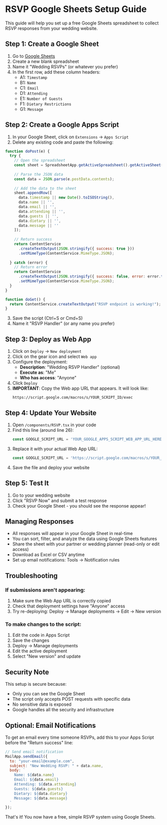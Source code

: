# RSVP Google Sheets Setup Guide

This guide will help you set up a free Google Sheets spreadsheet to collect RSVP responses from your wedding website.

## Step 1: Create a Google Sheet

1. Go to [Google Sheets](https://sheets.google.com)
2. Create a new blank spreadsheet
3. Name it "Wedding RSVPs" (or whatever you prefer)
4. In the first row, add these column headers:
   - A1: `Timestamp`
   - B1: `Name`
   - C1: `Email`
   - D1: `Attending`
   - E1: `Number of Guests`
   - F1: `Dietary Restrictions`
   - G1: `Message`

## Step 2: Create a Google Apps Script

1. In your Google Sheet, click on `Extensions` → `Apps Script`
2. Delete any existing code and paste the following:

```javascript
function doPost(e) {
  try {
    // Open the spreadsheet
    const sheet = SpreadsheetApp.getActiveSpreadsheet().getActiveSheet();
    
    // Parse the JSON data
    const data = JSON.parse(e.postData.contents);
    
    // Add the data to the sheet
    sheet.appendRow([
      data.timestamp || new Date().toISOString(),
      data.name || '',
      data.email || '',
      data.attending || '',
      data.guests || '',
      data.dietary || '',
      data.message || ''
    ]);
    
    // Return success
    return ContentService
      .createTextOutput(JSON.stringify({ success: true }))
      .setMimeType(ContentService.MimeType.JSON);
      
  } catch (error) {
    // Return error
    return ContentService
      .createTextOutput(JSON.stringify({ success: false, error: error.toString() }))
      .setMimeType(ContentService.MimeType.JSON);
  }
}

function doGet() {
  return ContentService.createTextOutput("RSVP endpoint is working!");
}
```

3. Save the script (Ctrl+S or Cmd+S)
4. Name it "RSVP Handler" (or any name you prefer)

## Step 3: Deploy as Web App

1. Click on `Deploy` → `New deployment`
2. Click on the gear icon and select `Web app`
3. Configure the deployment:
   - **Description**: "Wedding RSVP Handler" (optional)
   - **Execute as**: "Me"
   - **Who has access**: "Anyone"
4. Click `Deploy`
5. **IMPORTANT**: Copy the Web app URL that appears. It will look like:
   ```
   https://script.google.com/macros/s/YOUR_SCRIPT_ID/exec
   ```

## Step 4: Update Your Website

1. Open `/components/RSVP.tsx` in your code
2. Find this line (around line 26):
   ```javascript
   const GOOGLE_SCRIPT_URL = 'YOUR_GOOGLE_APPS_SCRIPT_WEB_APP_URL_HERE'
   ```
3. Replace it with your actual Web App URL:
   ```javascript
   const GOOGLE_SCRIPT_URL = 'https://script.google.com/macros/s/YOUR_ACTUAL_SCRIPT_ID/exec'
   ```
4. Save the file and deploy your website

## Step 5: Test It

1. Go to your wedding website
2. Click "RSVP Now" and submit a test response
3. Check your Google Sheet - you should see the response appear!

## Managing Responses

- All responses will appear in your Google Sheet in real-time
- You can sort, filter, and analyze the data using Google Sheets features
- Share the sheet with your partner or wedding planner (read-only or edit access)
- Download as Excel or CSV anytime
- Set up email notifications: Tools → Notification rules

## Troubleshooting

### If submissions aren't appearing:
1. Make sure the Web App URL is correctly copied
2. Check that deployment settings have "Anyone" access
3. Try re-deploying: Deploy → Manage deployments → Edit → New version

### To make changes to the script:
1. Edit the code in Apps Script
2. Save the changes
3. Deploy → Manage deployments
4. Edit the active deployment
5. Select "New version" and update

## Security Note

This setup is secure because:
- Only you can see the Google Sheet
- The script only accepts POST requests with specific data
- No sensitive data is exposed
- Google handles all the security and infrastructure

## Optional: Email Notifications

To get an email every time someone RSVPs, add this to your Apps Script before the "Return success" line:

```javascript
// Send email notification
MailApp.sendEmail({
  to: "your-email@example.com",
  subject: "New Wedding RSVP: " + data.name,
  body: `
    Name: ${data.name}
    Email: ${data.email}
    Attending: ${data.attending}
    Guests: ${data.guests}
    Dietary: ${data.dietary}
    Message: ${data.message}
  `
});
```

That's it! You now have a free, simple RSVP system using Google Sheets.